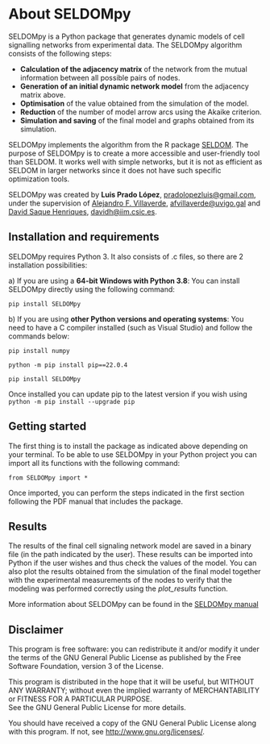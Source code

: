# About SELDOMpy

SELDOMpy is a Python package that generates dynamic models of cell signalling networks from experimental data. The SELDOMpy algorithm consists of the following steps:
- **Calculation of the adjacency matrix** of the network from the mutual information between all possible pairs of nodes.
- **Generation of an initial dynamic network model** from the adjacency matrix above.
- **Optimisation** of the value obtained from the simulation of the model.
- **Reduction** of the number of model arrow arcs using the Akaike criterion.
- **Simulation and saving** of the final model and graphs obtained from its simulation. 

SELDOMpy implements the algorithm from the R package [SELDOM](https://zenodo.org/record/250558).
The purpose of SELDOMpy is to create a more accessible and user-friendly tool than SELDOM. 
It works well with simple networks, but it is not as efficient as SELDOM in larger networks since it does not have such specific optimization tools.

SELDOMpy was created by **Luis Prado López**, <pradolopezluis@gmail.com>, under the supervision of [Alejandro F. Villaverde](http://afvillaverde.webs.uvigo.gal/), <afvillaverde@uvigo.gal> and [David Saque Henriques](https://www.iim.csic.es/es/personal/david-saque), <davidh@iim.csic.es>. 

## Installation and requirements
SELDOMpy requires Python 3. 
It also consists of .c files, so there are 2 installation possibilities:

a) If you are using a **64-bit Windows with Python 3.8**: You can install SELDOMpy directly using the following command: 

   `pip install SELDOMpy`

b) If you are using **other Python versions and operating systems**: You need to have a C compiler installed (such as Visual Studio) and follow the commands below:
  
  `pip install numpy`
  
  `python -m pip install pip==22.0.4`
  
  `pip install SELDOMpy`
  
  Once installed you can update pip to the latest version if you wish using `python -m pip install --upgrade pip`

## Getting started
The first thing is to install the package as indicated above depending on your terminal.
To be able to use SELDOMpy in your Python project you can import all its functions with the following command: 

`from SELDOMpy import *`

Once imported, you can perform the steps indicated in the first section following the PDF manual that includes the package.
 
## Results
The results of the final cell signaling network model are saved in a binary file (in the path indicated by the user). These results can be imported into Python if the user wishes and thus check the values of the model.
You can also plot the results obtained from the simulation of the final model together with the experimental measurements of the nodes to verify that the modeling was performed correctly using the _plot_results_ function. 

More information about SELDOMpy can be found in the [SELDOMpy manual](SELDOMpy/doc/SELDOMpy_manual.pdf)

## Disclaimer

This program is free software: you can redistribute it and/or modify it under the terms of the GNU General Public License as published by the Free Software Foundation, version 3 of the License.
    
This program is distributed in the hope that it will be useful, but WITHOUT ANY WARRANTY; without even the implied warranty of MERCHANTABILITY or FITNESS FOR A PARTICULAR PURPOSE.  
See the GNU General Public License for more details.
 
You should have received a copy of the GNU General Public License along with this program. If not, see <http://www.gnu.org/licenses/>.
